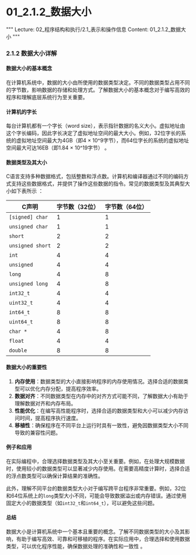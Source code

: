 # 01_2.1.2_数据大小

"""
Lecture: 02_程序结构和执行/2.1_表示和操作信息
Content: 01_2.1.2_数据大小
"""

### 2.1.2 数据大小详解

#### 数据大小的基本概念

在计算机系统中，数据的大小由所使用的数据类型决定。不同的数据类型占用不同的字节数，影响数据的存储和处理方式。了解数据大小的基本概念对于编写高效的程序和理解底层系统行为至关重要。

#### 计算机的字长

每台计算机都有一个字长（word size），表示指针数据的名义大小。虚拟地址由这个字长编码，因此字长决定了虚拟地址空间的最大大小。例如，32位字长的系统的虚拟地址空间最大为4GB（即4 × 10^9字节），而64位字长的系统的虚拟地址空间最大可达16EB（即1.84 × 10^19字节）  。

#### 数据类型及其大小

C语言支持多种数据格式，包括整数和浮点数。计算机和编译器通过不同的编码方式支持这些数据格式，并提供了操作这些数据的指令。常见的数据类型及其典型大小如下表所示  ：

| **C声明**            | **字节数（32位）** | **字节数（64位）** |
|---------------------|-------------------|-------------------|
| `[signed] char`     | 1                 | 1                 |
| `unsigned char`     | 1                 | 1                 |
| `short`             | 2                 | 2                 |
| `unsigned short`    | 2                 | 2                 |
| `int`               | 4                 | 4                 |
| `unsigned`          | 4                 | 4                 |
| `long`              | 4                 | 8                 |
| `unsigned long`     | 4                 | 8                 |
| `int32_t`           | 4                 | 4                 |
| `uint32_t`          | 4                 | 4                 |
| `int64_t`           | 8                 | 8                 |
| `uint64_t`          | 8                 | 8                 |
| `char *`            | 4                 | 8                 |
| `float`             | 4                 | 4                 |
| `double`            | 8                 | 8                 |

#### 数据大小的重要性

1. **内存使用**：数据类型的大小直接影响程序的内存使用情况。选择合适的数据类型可以优化内存分配，提高程序效率。
2. **数据对齐**：不同数据类型在内存中的对齐方式可能不同，了解数据大小有助于理解数据对齐和内存布局。
3. **性能优化**：在编写高性能程序时，选择合适的数据类型和大小可以减少内存访问时间，提高程序执行速度。
4. **移植性**：确保程序在不同平台上运行时具有一致性，避免因数据类型大小不同导致的兼容性问题。

#### 例子和应用

在实际编程中，合理选择数据类型及其大小至关重要。例如，在处理大规模数据时，使用较小的数据类型可以显著减少内存使用。在需要高精度计算时，选择合适的浮点数类型可以确保计算结果的准确性。

此外，理解不同平台的数据类型大小对于编写跨平台程序非常重要。例如，32位和64位系统上的`long`类型大小不同，可能会导致数据溢出或内存错误。通过使用固定大小的数据类型（如`int32_t`和`int64_t`），可以避免这些问题。

#### 总结

数据大小是计算机系统中一个基本且重要的概念。了解不同数据类型的大小及其影响，有助于编写高效、可靠和可移植的程序。在实际应用中，合理选择和使用数据类型，可以优化程序性能，确保数据处理的准确性和一致性   。